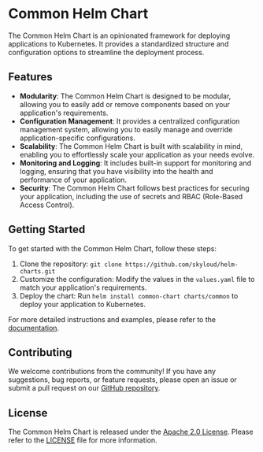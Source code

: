 # Common Helm Chart

The Common Helm Chart is an opinionated framework for deploying applications to Kubernetes. It provides a standardized structure and configuration options to streamline the deployment process.

## Features

- **Modularity**: The Common Helm Chart is designed to be modular, allowing you to easily add or remove components based on your application's requirements.
- **Configuration Management**: It provides a centralized configuration management system, allowing you to easily manage and override application-specific configurations.
- **Scalability**: The Common Helm Chart is built with scalability in mind, enabling you to effortlessly scale your application as your needs evolve.
- **Monitoring and Logging**: It includes built-in support for monitoring and logging, ensuring that you have visibility into the health and performance of your application.
- **Security**: The Common Helm Chart follows best practices for securing your application, including the use of secrets and RBAC (Role-Based Access Control).

## Getting Started

To get started with the Common Helm Chart, follow these steps:

1. Clone the repository: `git clone https://github.com/skyloud/helm-charts.git`
2. Customize the configuration: Modify the values in the `values.yaml` file to match your application's requirements.
3. Deploy the chart: Run `helm install common-chart charts/common` to deploy your application to Kubernetes.

For more detailed instructions and examples, please refer to the [documentation](https://github.com/skyloud/helm-charts).

## Contributing

We welcome contributions from the community! If you have any suggestions, bug reports, or feature requests, please open an issue or submit a pull request on our [GitHub repository](https://github.com/skyloud/helm-charts).

## License

The Common Helm Chart is released under the [Apache 2.0 License](https://www.apache.org/licenses/LICENSE-2.0). Please refer to the [LICENSE](https://github.com/skyloud/helm-charts/blob/main/LICENSE.md) file for more information.

